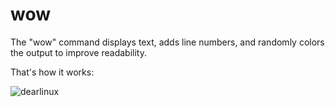 # wow
The "wow" command displays text, adds line numbers, and randomly colors the output to improve readability.

That's how it works:

![dearlinux](https://github.com/user-attachments/assets/1d83e9d3-dd72-4f78-b2d5-98378309a997)

